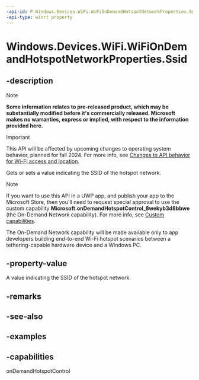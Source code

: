 ```yaml
---
-api-id: P:Windows.Devices.WiFi.WiFiOnDemandHotspotNetworkProperties.Ssid
-api-type: winrt property
---
```


# Windows.Devices.WiFi.WiFiOnDemandHotspotNetworkProperties.Ssid

<!--
public string Ssid { get; set; }
-->


## -description

> [!NOTE]
> **Some information relates to pre-released product, which may be substantially modified before it's commercially released. Microsoft makes no warranties, express or implied, with respect to the information provided here.**

> [!IMPORTANT]
> This API will be affected by upcoming changes to operating system behavior, planned for fall 2024. For more info, see [Changes to API behavior for Wi-Fi access and location](/windows/win32/nativewifi/wi-fi-access-location-changes).


Gets or sets a value indicating the SSID of the hotspot network.

> [!NOTE]
> If you want to use this API in a UWP app, and publish your app to the Microsoft Store, then you'll need to request special approval to use the custom capability **Microsoft.onDemandHotspotControl_8wekyb3d8bbwe** (the On-Demand Network capability). For more info, see [Custom capabilities](/windows/uwp/packaging/app-capability-declarations#custom-capabilities).
>
> The On-Demand Network capability will be made available only to app developers building end-to-end Wi-Fi hotspot scenarios between a tethering-capable hardware device and a Windows PC.

## -property-value

A value indicating the SSID of the hotspot network.

## -remarks

## -see-also

## -examples

## -capabilities
onDemandHotspotControl
